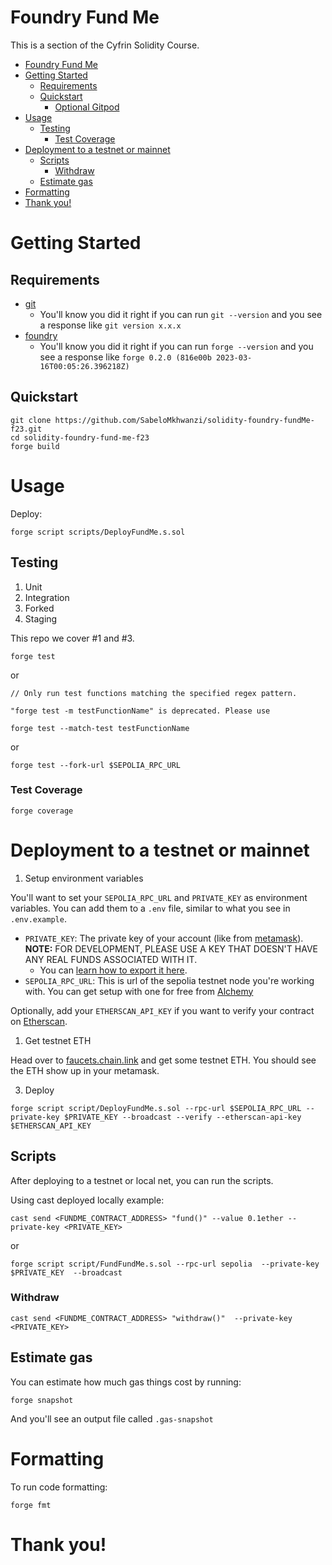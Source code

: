 # Foundry Fund Me

This is a section of the Cyfrin Solidity Course.

- [Foundry Fund Me](#foundry-fund-me)
- [Getting Started](#getting-started)
  - [Requirements](#requirements)
  - [Quickstart](#quickstart)
    - [Optional Gitpod](#optional-gitpod)
- [Usage](#usage)
  - [Testing](#testing)
    - [Test Coverage](#test-coverage)
- [Deployment to a testnet or mainnet](#deployment-to-a-testnet-or-mainnet)
  - [Scripts](#scripts)
    - [Withdraw](#withdraw)
  - [Estimate gas](#estimate-gas)
- [Formatting](#formatting)
- [Thank you!](#thank-you)

# Getting Started

## Requirements

- [git](https://git-scm.com/book/en/v2/Getting-Started-Installing-Git)
  - You'll know you did it right if you can run `git --version` and you see a response like `git version x.x.x`
- [foundry](https://getfoundry.sh/)
  - You'll know you did it right if you can run `forge --version` and you see a response like `forge 0.2.0 (816e00b 2023-03-16T00:05:26.396218Z)`

## Quickstart

```
git clone https://github.com/SabeloMkhwanzi/solidity-foundry-fundMe-f23.git
cd solidity-foundry-fund-me-f23
forge build
```

# Usage

Deploy:

```
forge script scripts/DeployFundMe.s.sol
```

## Testing

1. Unit
2. Integration
3. Forked
4. Staging

This repo we cover #1 and #3.

```
forge test
```

or

```
// Only run test functions matching the specified regex pattern.

"forge test -m testFunctionName" is deprecated. Please use

forge test --match-test testFunctionName
```

or

```
forge test --fork-url $SEPOLIA_RPC_URL
```

### Test Coverage

```
forge coverage
```

# Deployment to a testnet or mainnet

1. Setup environment variables

You'll want to set your `SEPOLIA_RPC_URL` and `PRIVATE_KEY` as environment variables. You can add them to a `.env` file, similar to what you see in `.env.example`.

- `PRIVATE_KEY`: The private key of your account (like from [metamask](https://metamask.io/)). **NOTE:** FOR DEVELOPMENT, PLEASE USE A KEY THAT DOESN'T HAVE ANY REAL FUNDS ASSOCIATED WITH IT.
  - You can [learn how to export it here](https://metamask.zendesk.com/hc/en-us/articles/360015289632-How-to-Export-an-Account-Private-Key).
- `SEPOLIA_RPC_URL`: This is url of the sepolia testnet node you're working with. You can get setup with one for free from [Alchemy](https://alchemy.com/?a=673c802981)

Optionally, add your `ETHERSCAN_API_KEY` if you want to verify your contract on [Etherscan](https://etherscan.io/).

1. Get testnet ETH

Head over to [faucets.chain.link](https://faucets.chain.link/) and get some testnet ETH. You should see the ETH show up in your metamask.

3. Deploy

```
forge script script/DeployFundMe.s.sol --rpc-url $SEPOLIA_RPC_URL --private-key $PRIVATE_KEY --broadcast --verify --etherscan-api-key $ETHERSCAN_API_KEY
```

## Scripts

After deploying to a testnet or local net, you can run the scripts.

Using cast deployed locally example:

```
cast send <FUNDME_CONTRACT_ADDRESS> "fund()" --value 0.1ether --private-key <PRIVATE_KEY>
```

or

```
forge script script/FundFundMe.s.sol --rpc-url sepolia  --private-key $PRIVATE_KEY  --broadcast
```

### Withdraw

```
cast send <FUNDME_CONTRACT_ADDRESS> "withdraw()"  --private-key <PRIVATE_KEY>
```

## Estimate gas

You can estimate how much gas things cost by running:

```
forge snapshot
```

And you'll see an output file called `.gas-snapshot`

# Formatting

To run code formatting:

```
forge fmt
```

# Thank you!
